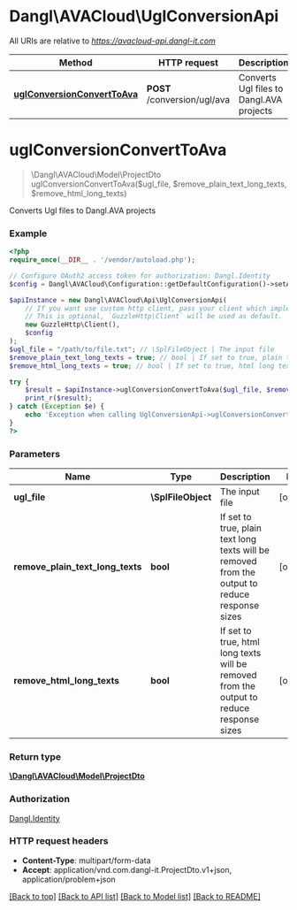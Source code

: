 # Dangl\AVACloud\UglConversionApi

All URIs are relative to *https://avacloud-api.dangl-it.com*

Method | HTTP request | Description
------------- | ------------- | -------------
[**uglConversionConvertToAva**](UglConversionApi.md#uglConversionConvertToAva) | **POST** /conversion/ugl/ava | Converts Ugl files to Dangl.AVA projects


# **uglConversionConvertToAva**
> \Dangl\AVACloud\Model\ProjectDto uglConversionConvertToAva($ugl_file, $remove_plain_text_long_texts, $remove_html_long_texts)

Converts Ugl files to Dangl.AVA projects

### Example
```php
<?php
require_once(__DIR__ . '/vendor/autoload.php');

// Configure OAuth2 access token for authorization: Dangl.Identity
$config = Dangl\AVACloud\Configuration::getDefaultConfiguration()->setAccessToken('YOUR_ACCESS_TOKEN');

$apiInstance = new Dangl\AVACloud\Api\UglConversionApi(
    // If you want use custom http client, pass your client which implements `GuzzleHttp\ClientInterface`.
    // This is optional, `GuzzleHttp\Client` will be used as default.
    new GuzzleHttp\Client(),
    $config
);
$ugl_file = "/path/to/file.txt"; // \SplFileObject | The input file
$remove_plain_text_long_texts = true; // bool | If set to true, plain text long texts will be removed from the output to reduce response sizes
$remove_html_long_texts = true; // bool | If set to true, html long texts will be removed from the output to reduce response sizes

try {
    $result = $apiInstance->uglConversionConvertToAva($ugl_file, $remove_plain_text_long_texts, $remove_html_long_texts);
    print_r($result);
} catch (Exception $e) {
    echo 'Exception when calling UglConversionApi->uglConversionConvertToAva: ', $e->getMessage(), PHP_EOL;
}
?>
```

### Parameters

Name | Type | Description  | Notes
------------- | ------------- | ------------- | -------------
 **ugl_file** | **\SplFileObject**| The input file | [optional]
 **remove_plain_text_long_texts** | **bool**| If set to true, plain text long texts will be removed from the output to reduce response sizes | [optional]
 **remove_html_long_texts** | **bool**| If set to true, html long texts will be removed from the output to reduce response sizes | [optional]

### Return type

[**\Dangl\AVACloud\Model\ProjectDto**](../Model/ProjectDto.md)

### Authorization

[Dangl.Identity](../../README.md#Dangl.Identity)

### HTTP request headers

 - **Content-Type**: multipart/form-data
 - **Accept**: application/vnd.com.dangl-it.ProjectDto.v1+json, application/problem+json

[[Back to top]](#) [[Back to API list]](../../README.md#documentation-for-api-endpoints) [[Back to Model list]](../../README.md#documentation-for-models) [[Back to README]](../../README.md)

